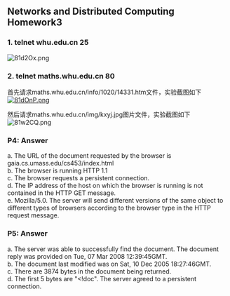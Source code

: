 ## Networks and Distributed Computing Homework3
### 1. telnet whu.edu.cn 25
![81d2Ox.png](https://s1.ax1x.com/2020/03/15/81d2Ox.png)
### 2. telnet maths.whu.edu.cn 80
首先请求maths.whu.edu.cn/info/1020/14331.htm文件，实验截图如下
[![81dOnP.png](https://s1.ax1x.com/2020/03/15/81dOnP.png)](https://imgchr.com/i/81dOnP)  
  
  
然后请求maths.whu.edu.cn/img/kxyj.jpg图片文件，实验截图如下
![81w2CQ.png](https://s1.ax1x.com/2020/03/15/81w2CQ.png)  
  
    
### P4: Answer  
a. The URL of the document requested by the browser is gaia.cs.umass.edu/cs453/index.html  
b. The browser is running HTTP 1.1  
c. The browser requests a persistent connection.  
d. The IP address of the host on which the browser is running is not contained in the HTTP GET message.  
e. Mozilla/5.0. The server will send different versions of the same object to different types of browsers according to the browser type in the HTTP request message.
  
  
### P5: Answer  
a. The server was able to successfully find the document. The document reply was provided on Tue, 07 Mar 2008 12:39:45GMT.  
b. The document last modified was on Sat, 10 Dec 2005 18:27:46GMT.  
c. There are 3874 bytes in the document being returned.  
d. The first 5 bytes are "<!doc". The server agreed to a persistent connection.
